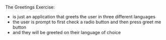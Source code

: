 The Greetings Exercise:

* is just an application that greets the user in three different languages
* the user is prompt to first check a radio button and then press greet me button
* and they will be greeted on their language of choice